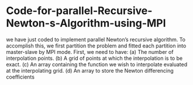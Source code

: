# Code-for-parallel-Recursive-Newton-s-Algorithm-using-MPI
we have just coded to implement parallel Newton’s recursive algorithm. To accomplish this, we first  partition the problem and fitted each partition into master-slave by MPI mode. First, we need to have: (a) The number of interpolation points. (b) A grid of points at which the interpolation is to be exact. (c) An array containing the function we wish to interpolate evaluated at the interpolating grid. (d) An array to store the Newton differencing coefficients
